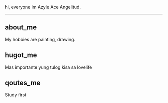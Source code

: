 hi, everyone im Azyle Ace Angelitud.  
***
## about_me
My hobbies are painting, drawing.

## hugot_me
Mas importante yung tulog kisa sa lovelife

## qoutes_me 

Study first
